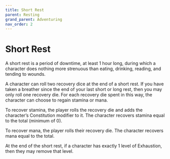 ```yaml
---
title: Short Rest
parent: Resting
grand_parent: Adventuring
nav_order: 2
---
```


# Short Rest
A short rest is a period of downtime, at least 1 hour long, during which a character does nothing more strenuous than eating, drinking, reading, and tending to wounds.

A character can roll two recovery dice at the end of a short rest. If you have taken a breather since the end of your last short or long rest, then you may only roll one recovery die. For each recovery die spent in this way, the character can choose to regain stamina or mana.

To recover stamina, the player rolls the recovery die and adds the character’s Constitution modifier to it. The character recovers stamina equal to the total (minimum of 0).

To recover mana, the player rolls their recovery die. The character recovers mana equal to the total.

At the end of the short rest, if a character has exactly 1 level of Exhaustion, then they may remove that level.